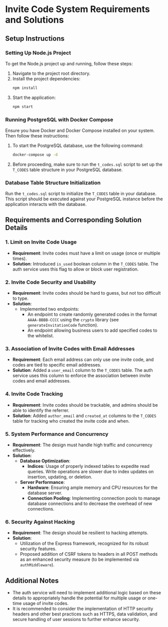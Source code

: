 # Invite Code System Requirements and Solutions

## Setup Instructions

### Setting Up Node.js Project

To get the Node.js project up and running, follow these steps:

1. Navigate to the project root directory.
2. Install the project dependencies:
   ```bash
   npm install
   ```
3. Start the application:
   ```bash
   npm start
   ```

### Running PostgreSQL with Docker Compose

Ensure you have Docker and Docker Compose installed on your system. Then follow these instructions:

1. To start the PostgreSQL database, use the following command:
   ```bash
   docker-compose up -d
   ```
2. Before proceeding, make sure to run the `t_codes.sql` script to set up the `T_CODES` table structure in your PostgreSQL database.

### Database Table Structure Initialization

Run the `t_codes.sql` script to initialize the `T_CODES` table in your database. This script should be executed against your PostgreSQL instance before the application interacts with the database.



## Requirements and Corresponding Solution Details

### 1. Limit on Invite Code Usage

- **Requirement**: Invite codes must have a limit on usage (once or multiple times).
- **Solution**: Introduced `is_used` boolean column in the `T_CODES` table. The auth service uses this flag to allow or block user registration.

### 2. Invite Code Security and Usability

- **Requirement**: Invite codes should be hard to guess, but not too difficult to type.
- **Solution**:
  - Implemented two endpoints:
    - An endpoint to create randomly generated codes in the format `AAAA-BBBB-CCCC` using the `crypto` library (see `generateInvitationCode` function).
    - An endpoint allowing business users to add specified codes to the whitelist.

### 3. Association of Invite Codes with Email Addresses

- **Requirement**: Each email address can only use one invite code, and codes are tied to specific email addresses.
- **Solution**: Added a `user_email` column to the `T_CODES` table. The auth service uses this column to enforce the association between invite codes and email addresses.

### 4. Invite Code Tracking

- **Requirement**: Invite codes should be trackable, and admins should be able to identify the referrer.
- **Solution**: Added `author_email` and `created_at` columns to the `T_CODES` table for tracking who created the invite code and when.

### 5. System Performance and Concurrency

- **Requirement**: The design must handle high traffic and concurrency effectively.
- **Solution**:
  - **Database Optimization**:
    - **Indices**: Usage of properly indexed tables to expedite read queries. Write operations are slower due to index updates on insertion, updating, or deletion.
  - **Server Performance**:
    - **Hardware**: Ensuring ample memory and CPU resources for the database server.
    - **Connection Pooling**: Implementing connection pools to manage database connections and to decrease the overhead of new connections.

### 6. Security Against Hacking

- **Requirement**: The design should be resilient to hacking attempts.
- **Solution**:
  - Utilization of the Express framework, recognized for its robust security features.
  - Proposed addition of CSRF tokens to headers in all POST methods as an enhanced security measure (to be implemented via `authMiddleware`).

## Additional Notes

- The auth service will need to implement additional logic based on these details to appropriately handle the potential for multiple usage or one-time usage of invite codes.
- It is recommended to consider the implementation of HTTP security headers and other best practices such as HTTPS, data validation, and secure handling of user sessions to further enhance security.
